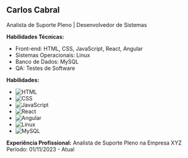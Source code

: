<!-- No Markdown supports direct JavaScript execution. The animation will rely on CSS. -->
<div style="animation: fadeIn 1s ease-in-out;">
  
  ## Carlos Cabral
  Analista de Suporte Pleno | Desenvolvedor de Sistemas
  
  **Habilidades Técnicas:**
  - Front-end: HTML, CSS, JavaScript, React, Angular
  - Sistemas Operacionais: Linux
  - Banco de Dados: MySQL
  - QA: Testes de Software
  
  **Habilidades:**
  - ![HTML](https://img.shields.io/badge/-HTML-orange)
  - ![CSS](https://img.shields.io/badge/-CSS-blue)
  - ![JavaScript](https://img.shields.io/badge/-JavaScript-yellow)
  - ![React](https://img.shields.io/badge/-React-blueviolet)
  - ![Angular](https://img.shields.io/badge/-Angular-red)
  - ![Linux](https://img.shields.io/badge/-Linux-lightgrey)
  - ![MySQL](https://img.shields.io/badge/-MySQL-blue)
  
  **Experiência Profissional:**
  Analista de Suporte Pleno na Empresa XYZ
  Período: 01/11/2023 - Atual
</div>
